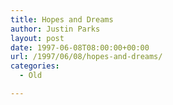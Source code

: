 ```yaml
---
title: Hopes and Dreams
author: Justin Parks
layout: post
date: 1997-06-08T08:00:00+00:00
url: /1997/06/08/hopes-and-dreams/
categories:
  - Old

---
```

